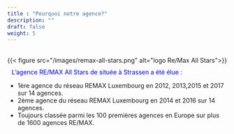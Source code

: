 ```yaml
---
title : "Pourquoi notre agence?"
description: ""
draft: false
weight: 5
---
```


<br/>
{{< figure src="/images/remax-all-stars.png" alt="logo Re/Max All Stars">}}

<p style="color:blue;margin:10px">L’agence RE/MAX All Stars de située à Strassen a été élue :</p>



* 1ère agence du réseau REMAX Luxembourg en 2012, 2013,2015 et 2017 sur 14 agences.
* 2ème agence du réseau REMAX Luxembourg en 2014 et 2016 sur 14 agences.
* Toujours classée parmi les 100 premières agences en Europe sur plus de 1600 agences RE/MAX.

